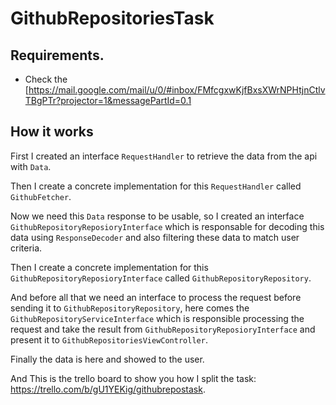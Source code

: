 # GithubRepositoriesTask


## Requirements.
 - Check the [https://mail.google.com/mail/u/0/#inbox/FMfcgxwKjfBxsXWrNPHtjnCtlvTBgPTr?projector=1&messagePartId=0.1
 
## How it works
First I created an interface `RequestHandler` to retrieve the data from the api with `Data`.

Then I create a concrete implementation for this `RequestHandler` called `GithubFetcher`.

Now we need this `Data` response to be usable, so I created an interface `GithubRepositoryReposioryInterface` which is responsable for decoding this data using `ResponseDecoder` and also filtering these data to match user criteria.

Then I create a concrete implementation for this `GithubRepositoryReposioryInterface` called `GithubRepositoryRepository`.

And before all that we need an interface to process the request before sending it to `GithubRepositoryRepository`, here comes the  `GithubRepositoryServiceInterface` which is responsible processing the request and take the result from `GithubRepositoryReposioryInterface` and  present it to  `GithubRepositoriesViewController`.

Finally the data is here and showed to the user.

And This is the trello board to show you how I split the task:
    https://trello.com/b/gU1YEKig/githubrepostask.
